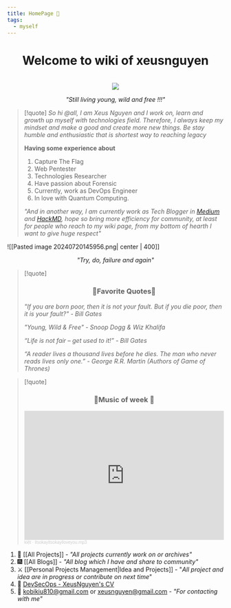 ```yaml
---
title: HomePage 🏡
tags:
  - myself
---
```


<div align="center">
	<h1>Welcome to wiki of xeusnguyen</h1><br>
	<img src="https://avatars.githubusercontent.com/u/74602538?s=400&v=4">
    <em><p style="text-align: center;">"Still living young, wild and free !!!"</p></em>
</div>

> [!quote] 
> *So hi @all, I am Xeus Nguyen and I work on, learn and growth up myself with technologies field. Therefore, I always keep my mindset and make a good and create more new things. Be stay humble and enthusiastic that is shortest way to reaching legacy*
> 
> **Having some experience about** 
> 1. Capture The Flag
> 2. Web Pentester
> 3. Technologies Researcher
> 4. Have passion about Forensic
> 5. Currently, work as DevOps Engineer
> 6. In love with Quantum Computing.
>
>*"And in another way, I am currently work as Tech Blogger in [Medium](https://medium.com/@XeusNguyen) and [HackMD](https://hackmd.io/@xeusnguyen), hope so bring more efficiency for community, at least for people who reach to my wiki page, from my bottom of hearth I want to give huge respect"*


![[Pasted image 20240720145956.png| center | 400]]
<div align="center">
	<em><p style="text-align: center;">"Try, do, failure and again"</p></em>
</div>

>[!quote]
><div align="center"><h3>🖖Favorite Quotes🖖</h3></div>
>
>*"If you are born poor, then it is not your fault. But if you die poor, then it is your fault?" - Bill Gates*
>
>*"Young, Wild & Free" - Snoop Dogg & Wiz Khalifa*
>
>*“Life is not fair – get used to it!” - Bill Gates*
>
>*“A reader lives a thousand lives before he dies. The man who never reads lives only one.” - George R.R. Martin (Authors of Game of Thrones)*

>[!quote]
><div align="center"><h3>🙌Music of week 🙌</h3></div>
>
><iframe width="100%" height="300" scrolling="no" frameborder="no" allow="autoplay" src="https://w.soundcloud.com/player/?url=https%3A//api.soundcloud.com/tracks/872914162&color=%23ff5500&auto_play=false&hide_related=false&show_comments=true&show_user=true&show_reposts=false&show_teaser=true&visual=true"></iframe><div style="font-size: 10px; color: #cccccc;line-break: anywhere;word-break: normal;overflow: hidden;white-space: nowrap;text-overflow: ellipsis; font-family: Interstate,Lucida Grande,Lucida Sans Unicode,Lucida Sans,Garuda,Verdana,Tahoma,sans-serif;font-weight: 100;"><a href="https://soundcloud.com/user-604968763" title="kiệt" target="_blank" style="color: #cccccc; text-decoration: none;">kiệt</a> · <a href="https://soundcloud.com/user-604968763/itsokayitsokayiloveyoump3" title="itsokayitsokayiloveyou.mp3" target="_blank" style="color: #cccccc; text-decoration: none;">itsokayitsokayiloveyou.mp3</a></div>

1. 🏢 [[All Projects]] - *"All projects currently work on or archives"*
2. 🎆 [[All Blogs]]  - *"All blog which I have and share to community"*
3. ⚔️ [[Personal Projects Management|Idea and Projects]] - "*All project and idea are in progress or contribute on next time*"
4. 🔱 [DevSecOps - XeusNguyen's CV](https://drive.google.com/file/d/1_VjovP8OIixHRynk978ht2Inl02v15xu/view?usp=sharing)
5. 📨 kobikiu810@gmail.com or xeusnguyen@gmail.com - *"For contacting with me"*
